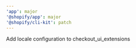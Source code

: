 ```yaml
---
'app': major
'@shopify/app': major
'@shopify/cli-kit': patch
---
```


Add locale configuration to checkout_ui_extensions
